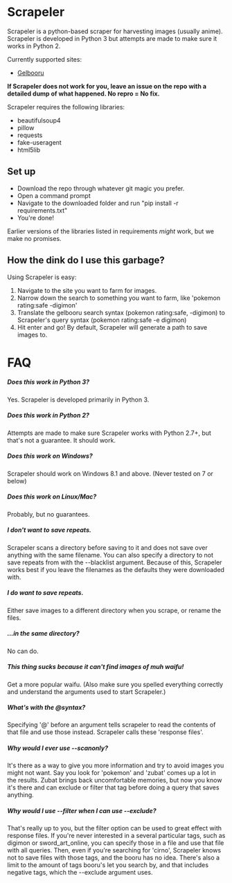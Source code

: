 # Scrapeler
Scrapeler is a python-based scraper for harvesting images (usually anime). Scrapeler is developed in Python 3 but attempts are made to make sure it works in Python 2.

Currently supported sites:
* [Gelbooru](http://gelbooru.com/)

__If Scrapeler does not work for you, leave an issue on the repo with a detailed dump of what happened. No repro = No fix.__

Scrapeler requires the following libraries:
* beautifulsoup4
* pillow
* requests
* fake-useragent
* html5lib

## Set up
* Download the repo through whatever git magic you prefer.
* Open a command prompt
* Navigate to the downloaded folder and run "pip install -r requirements.txt"
* You're done!

Earlier versions of the libraries listed in requirements *might* work, but we make no promises.


## How the dink do I use this garbage?
Using Scrapeler is easy:

1. Navigate to the site you want to farm for images.
2. Narrow down the search to something you want to farm, like 'pokemon rating:safe -digimon' 
3. Translate the gelbooru search syntax (pokemon rating:safe, -digimon) to Scrapeler's query syntax (pokemon rating:safe -e digimon)
4. Hit enter and go! By default, Scrapeler will generate a path to save images to.


# FAQ
##### Does this work in Python 3?
Yes. Scrapeler is developed primarily in Python 3.

##### Does this work in Python 2?
Attempts are made to make sure Scrapeler works with Python 2.7+, but that's not a guarantee. It should work.

##### Does this work on Windows?
Scrapeler should work on Windows 8.1 and above. (Never tested on 7 or below)

##### Does this work on Linux/Mac?
Probably, but no guarantees.

##### I don't want to save repeats.
Scrapeler scans a directory before saving to it and does not save over anything with the same filename. You can also specify a directory to not save repeats from with the --blacklist argument. Because of this, Scrapeler works best if you leave the filenames as the defaults they were downloaded with.

##### I do want to save repeats.
Either save images to a different directory when you scrape, or rename the files.

##### ...in the same directory?
No can do.

##### This thing sucks because it can't find images of muh waifu!
Get a more popular waifu. (Also make sure you spelled everything correctly and understand the arguments used to start Scrapeler.)

##### What's with the @syntax?
Specifying '@' before an argument tells scrapeler to read the contents of that file and use those instead. Scrapeler calls these 'response files'.

##### Why would I ever use --scanonly?
It's there as a way to give you more information and try to avoid images you might not want. Say you look for 'pokemon' and 'zubat' comes up a lot in the results. Zubat brings back uncomfortable memories, but now you know it's there and can exclude or filter that tag before doing a query that saves anything.

##### Why would I use --filter when I can use --exclude?
That's really up to you, but the filter option can be used to great effect with response files. If you're never interested in a several particular tags, such as digimon or sword_art_online, you can specify those in a file and use that file with all queries. Then, even if you're searching for 'cirno', Scrapeler knows not to save files with those tags, and the booru has no idea.
There's also a limit to the amount of tags booru's let you search by, and that includes negative tags, which the --exclude argument uses.